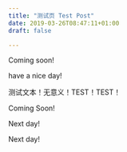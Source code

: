 ```yaml
---
title: "测试页 Test Post"
date: 2019-03-26T08:47:11+01:00
draft: false

---
```


Coming soon!

have a nice day!

测试文本！无意义！TEST！TEST！

Coming Soon!

Next day!

Next day!

